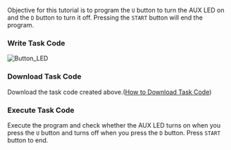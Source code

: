 Objective for this tutorial is to program the `U` button to turn the AUX LED on and the `D` button to turn it off. Pressing the `START` button will end the program.

### Write Task Code

![Button_LED][img_024]

### Download Task Code

Download the task code created above.([How to Download Task Code])

### Execute Task Code

Execute the program and check whether the AUX LED turns on when you press the `U` button and turns off when you press the `D` button. Press `START` button to end.

[img_024]: /assets/images/edu/bioloid/bioloid_entry_tutorial_led.png
[How to Download Task Code]: #download-task-code
